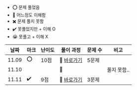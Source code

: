 - ⭕ 문제 풀었음
- 🔺 어느정도 이해함
- ✖️ 문제 풀지 못함
- ✔️ 못풀었지만 + 이해 O
- 😭 못풀고 + 이해 X

  
| 날짜  |  마크 | 난이도 | 풀이 과정                                                                                                | 문제 수 |  비고 |
| ----- |  ---- | ------ | -------------------------------------------------------------------------------------------------------- | ------- |-------|
| 11.09 | ⭕   | 10점   | 💨 [바로가기](https://velog.io/@jominuk1025/11.09)                                                        | 5문제  ||
| 11.10 |      |        | 💨                                                                                                       |         | 풀지 못함..|
| 11.11 |  ✔️  |  9점   | 💨 [바로가기](https://velog.io/@jominuk1025/11.11)                                                        | 3문제  || 
